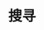---
title: "搜寻"
slug: "search"
layout: "search"
outputs:
    - html
    - json
menu:
    main:
        weight: -50
        params: 
            icon: search
---
